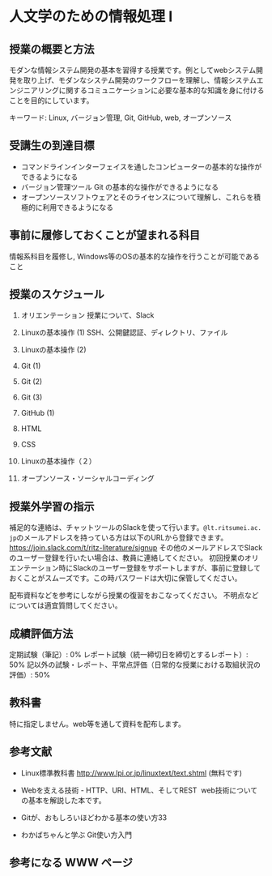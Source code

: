 # 人文学のための情報処理 I

## 授業の概要と方法

モダンな情報システム開発の基本を習得する授業です。例としてwebシステム開発を取り上げ、モダンなシステム開発のワークフローを理解し、情報システムエンジニアリングに関するコミュニケーションに必要な基本的な知識を身に付けることを目的にしています。
 
キーワード: Linux, バージョン管理, Git, GitHub, web, オープンソース

## 受講生の到達目標

- コマンドラインインターフェイスを通したコンピューターの基本的な操作ができるようになる
- バージョン管理ツール Git の基本的な操作ができるようになる
- オープンソースソフトウェアとそのライセンスについて理解し、これらを積極的に利用できるようになる

## 事前に履修しておくことが望まれる科目

情報系科目を履修し, Windows等のOSの基本的な操作を行うことが可能であること

## 授業のスケジュール

1. オリエンテーション
授業について、Slack

1.  Linuxの基本操作 (1)
SSH、公開鍵認証、ディレクトリ、ファイル

1. Linuxの基本操作 (2)

1. Git (1)

1. Git (2)

1. Git (3)

1. GitHub (1)

1. HTML

1. CSS

1. Linuxの基本操作（２）

1. オープンソース・ソーシャルコーディング

## 授業外学習の指示

補足的な連絡は、チャットツールのSlackを使って行います。`@lt.​ritsumei.​ac.​jp`のメールアドレスを持っている方は以下のURLから登録できます。
https://join.slack.com/t/ritz-literature/signup
その他のメールアドレスでSlackのユーザー登録を行いたい場合は、教員に連絡してください。
初回授業のオリエンテーション時にSlackのユーザー登録をサポートしますが、事前に登録しておくことがスムーズです。この時パスワードは大切に保管してください。

配布資料などを参考にしながら授業の復習をおこなってください。
不明点などについては適宜質問してください。

## 成績評価方法

定期試験（筆記）: 0%
レポート試験（統一締切日を締切とするレポート）: 50%
記以外の試験・レポート、平常点評価（日常的な授業における取組状況の評価）: 50%

## 教科書

特に指定しません。web等を通して資料を配布します。

## 参考文献

  -  Linux標準教科書 http://www.lpi.or.jp/linuxtext/text.shtml (無料です)

  - Webを支える技術 - HTTP、URI、HTML、そしてREST
   web技術についての基本を解説した本です。
  
  - Gitが、おもしろいほどわかる基本の使い方33
  
  - わかばちゃんと学ぶ Git使い方入門

## 参考になる WWW ページ
